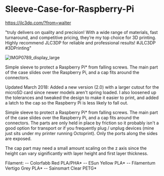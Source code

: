 # Sleeve-Case-for-Raspberry-Pi

https://jlc3dp.com/?from=walter

"truly delivers on quality and precision! With a wide range of materials, fast turnaround, and competitive pricing, they’re my top choice for 3D printing. Highly recommend JLC3DP for reliable and professional results! #JLC3DP #3DPrinting"


![IMGP0789_display_large](https://github.com/user-attachments/assets/17e799db-b372-4953-b858-1fef16620531)


Simple sleeve to protect a Raspberry Pi* from falling screws.  The main part of the case slides over the Raspberry Pi, and a cap fits around the connectors. 

Updated March 2018: Added a new version (2.0) with a larger cutout for the microSD card since newer models aren't spring loaded.  I also loosened up the tolerances and tweaked the design to make it easier to print, and added a latch to the cap so the Raspberry Pi is less likely to fall out.

Simple sleeve to protect a Raspberry Pi* from falling screws.  The main part of the case slides over the Raspberry Pi, and a cap fits around the connectors.  The parts are only held in place by friction so it probably isn't a good option for transport or if you frequently plug / unplug devices (mine just sits under my printer running Octoprint).  Only the ports along the sides are exposed.  

The cap part may need a small amount scaling on the z axis since the height can vary significantly with layer height and first layer thickness.  

Filament:
-- Colorfabb Red PLA/PHA*
-- ESun Yellow PLA*
-- Filamentum Vertigo Grey PLA*
-- Sainsmart Clear PETG*
